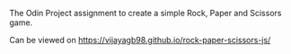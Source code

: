 The Odin Project assignment to create a simple Rock, Paper and Scissors game.

Can be viewed on https://vijayagb98.github.io/rock-paper-scissors-js/
